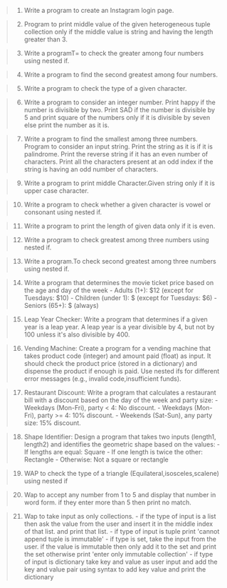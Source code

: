 > 1. Write a program to create an Instagram login page.

> 2. Program to print middle value of the given heterogeneous tuple collection only if the middle value is string and having the length greater than 3.

> 3. Write a programT= to check the greater among four numbers using nested if.

> 4. Write a program to find the second greatest among four numbers.

> 5. Write a program to check the type of a given character.

> 6. Write a program to consider an integer number. Print happy if the number is divisible by two. Print SAD if the number is divisible by 5 and
   print square of the numbers only if it is divisible by seven else print the number as it is.

> 7. Write a program to find the smallest among three numbers. Program to consider an input string. Print the string as it is if it is palindrome.
   Print the reverse string if it has an even number of characters. Print all the characters present at an odd index if the string is having an
   odd number of characters.

> 9. Write a program to print middle Character.Given string only if it is upper case character.

> 10. Write a program to check whether a given character is vowel or consonant using nested if.

> 11. Write a program to print the length of given data only if it is even.

> 12. Write a program to check greatest among three numbers using nested if.

> 13. Write a program.To check second greatest among three numbers using nested if.

> 14. Write a program that determines the movie ticket price based on the age and day of the week
      - Adults (1+): $12 (except for Tuesdays: $10)
      - Children (under 1): $ (except for Tuesdays: $6)
      - Seniors (65+): $ (always)

> 15. Leap Year Checker: Write a program that determines if a given year is a leap year. A leap year is a year divisible by 4, but not by 100 unless it's also divisible by 400.

> 16. Vending Machine: Create a program for a vending machine that takes product code (integer) and amount paid (float) as input. It should check the
    product price (stored in a dictionary) and dispense the product if enough is paid.
    Use nested ifs for different error messages (e.g., invalid code,insufficient funds).

> 17. Restaurant Discount: Write a program that calculates a restaurant bill with a discount based on the day of the week and party size:
      - Weekdays (Mon-Fri), party < 4: No discount.
      - Weekdays (Mon-Fri), party >= 4: 10% discount.
      - Weekends (Sat-Sun), any party size: 15% discount.


> 18. Shape Identifier: Design a program that takes two inputs (length1, length2) and identifies the geometric shape based on the values:
      - If lengths are equal: Square
      - If one length is twice the other: Rectangle
      - Otherwise: Not a square or rectangle

> 19. WAP to check the type of a triangle (Equilateral,isosceles,scalene) using nested if

> 20. Wap to accept any number from 1 to 5 and display that number in word form. if they enter more than 5 then print no match.

> 21. Wap to take input as only collections.
      - if the type of input is a list then ask the value from the user and insert it in the middle index of that list. and print that list.
      - if type of input is tuple print 'cannot append tuple is immutable'
      - if type is set, take the input from the user. if the value is immutable then only add it to the set and print the set otherwise print 'enter only immutable collection'
      - if type of input is dictionary take key and value as user input and add the key and value pair using syntax to add key value and print the dictionary

